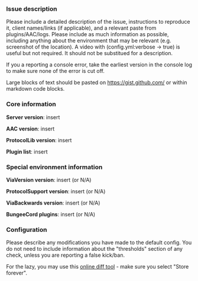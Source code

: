 ### Issue description
<!-- AAC development is currently paused. You can and should still report bugs. -->
Please include a detailed description of the issue, instructions to reproduce it, client names/links (if applicable), and a relevant paste from plugins/AAC/logs. Please include as much information as possible, including anything about the environment that may be relevant (e.g. screenshot of the location). A video with (config.yml:verbose -> true) is useful but not required. It should not be substitued for a description.

If you a reporting a console error, take the earliest version in the console log to make sure none of the error is cut off.

Large blocks of text should be pasted on https://gist.github.com/ or within markdown code blocks. 

### Core information
**Server version**: insert

**AAC version**: insert

**ProtocolLib version**: insert

**Plugin list**: insert

### Special environment information
**ViaVersion version**: insert (or N/A)

**ProtocolSupport version**: insert (or N/A)

**ViaBackwards version**: insert (or N/A)

**BungeeCord plugins**: insert (or N/A)

### Configuration
Please describe any modifications you have made to the default config. You do not need to include information about the "thresholds" section of any check, unless you are reporting a false kick/ban. 

For the lazy, you may use this [online diff tool](https://www.diffchecker.com/) - make sure you select "Store forever".
